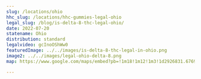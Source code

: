 ```yaml
---
slug: /locations/ohio
hhc_slug: /locations/hhc-gummies-legal-ohio
legal_slug: /blog/is-delta-8-thc-legal-ohio/
date: 2022-07-20
statename: Ohio
distribution: standard
legalvideo: gcInoOShWw0
featuredImage: ../../images/is-delta-8-thc-legal-in-ohio.png
image2: ../../images/legal-ohio-delta-8.png
map: https://www.google.com/maps/embed?pb=!1m18!1m12!1m3!1d2926831.6769834696!2d-84.91258164031058!3d40.34172268722802!2m3!1f0!2f0!3f0!3m2!1i1024!2i768!4f13.1!3m3!1m2!1s0x8836e97ab54d8ec1%3A0xe5cd64399c9fd916!2sOhio%2C%20USA!5e0!3m2!1sen!2s!4v1624973949648!5m2!1sen!2s

---
```


